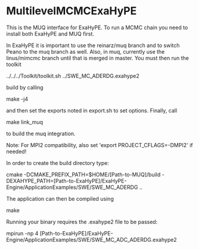 # MultilevelMCMCExaHyPE

This is the MUQ interface for ExaHyPE. To run a MCMC chain you need to install both ExaHyPE and MUQ first. 

In ExaHyPE it is important to use the reinarz/muq branch and to switch Peano to the muq branch as well.
Also, in muq, currently use the linus/mimcmc branch until that is merged in master.
You must then run the toolkit

  ../../../Toolkit/toolkit.sh ../SWE_MC_ADERDG.exahype2

build by calling

  make -j4

and then set the exports noted in export.sh to set options. Finally, call

  make link_muq

to build the muq integration.


Note: For MPI2 compatibility, also set 'export PROJECT_CFLAGS=-DMPI2' if needed!


In order to create the build directory type:

  cmake -DCMAKE_PREFIX_PATH=$HOME/[Path-to-MUQ]/build -DEXAHYPE_PATH=[Path-to-ExaHyPE]/ExaHyPE-Engine/ApplicationExamples/SWE/SWE_MC_ADERDG ..


The application can then be compiled using 

  make


Running your binary requires the .exahype2 file to be passed:

  mpirun -np 4 [Path-to-ExaHyPE]/ExaHyPE-Engine/ApplicationExamples/SWE/SWE_MC_ADC_ADERDG.exahype2
